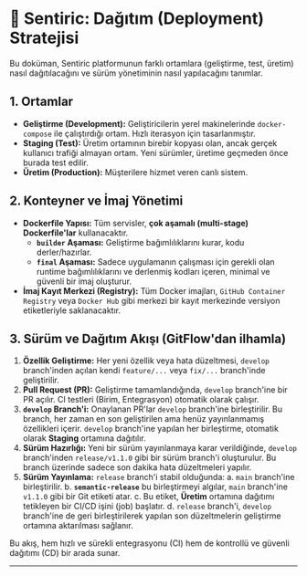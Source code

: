 # 🚀 Sentiric: Dağıtım (Deployment) Stratejisi

Bu doküman, Sentiric platformunun farklı ortamlara (geliştirme, test, üretim) nasıl dağıtılacağını ve sürüm yönetiminin nasıl yapılacağını tanımlar.

## 1. Ortamlar

*   **Geliştirme (Development):** Geliştiricilerin yerel makinelerinde `docker-compose` ile çalıştırdığı ortam. Hızlı iterasyon için tasarlanmıştır.
*   **Staging (Test):** Üretim ortamının birebir kopyası olan, ancak gerçek kullanıcı trafiği almayan ortam. Yeni sürümler, üretime geçmeden önce burada test edilir.
*   **Üretim (Production):** Müşterilere hizmet veren canlı sistem.

## 2. Konteyner ve İmaj Yönetimi

*   **Dockerfile Yapısı:** Tüm servisler, **çok aşamalı (multi-stage) Dockerfile'lar** kullanacaktır.
    *   **`builder` Aşaması:** Geliştirme bağımlılıklarını kurar, kodu derler/hazırlar.
    *   **`final` Aşaması:** Sadece uygulamanın çalışması için gerekli olan runtime bağımlılıklarını ve derlenmiş kodları içeren, minimal ve güvenli bir imaj oluşturur.
*   **İmaj Kayıt Merkezi (Registry):** Tüm Docker imajları, `GitHub Container Registry` veya `Docker Hub` gibi merkezi bir kayıt merkezinde versiyon etiketleriyle saklanacaktır.

## 3. Sürüm ve Dağıtım Akışı (GitFlow'dan ilhamla)

1.  **Özellik Geliştirme:** Her yeni özellik veya hata düzeltmesi, `develop` branch'inden açılan kendi `feature/...` veya `fix/...` branch'inde geliştirilir.
2.  **Pull Request (PR):** Geliştirme tamamlandığında, `develop` branch'ine bir PR açılır. CI testleri (Birim, Entegrasyon) otomatik olarak çalışır.
3.  **`develop` Branch'i:** Onaylanan PR'lar `develop` branch'ine birleştirilir. Bu branch, her zaman en son geliştirilen ama henüz yayınlanmamış özellikleri içerir. `develop` branch'ine yapılan her birleştirme, otomatik olarak **Staging** ortamına dağıtılır.
4.  **Sürüm Hazırlığı:** Yeni bir sürüm yayınlanmaya karar verildiğinde, `develop` branch'inden `release/v1.1.0` gibi bir sürüm branch'i oluşturulur. Bu branch üzerinde sadece son dakika hata düzeltmeleri yapılır.
5.  **Sürüm Yayınlama:** `release` branch'i stabil olduğunda:
    a. `main` branch'ine birleştirilir.
    b. **`semantic-release`** bu birleştirmeyi algılar, `main` branch'ine `v1.1.0` gibi bir Git etiketi atar.
    c. Bu etiket, **Üretim** ortamına dağıtımı tetikleyen bir CI/CD işini (job) başlatır.
    d. `release` branch'i, `develop` branch'ine de geri birleştirilerek yapılan son düzeltmelerin geliştirme ortamına aktarılması sağlanır.

Bu akış, hem hızlı ve sürekli entegrasyonu (CI) hem de kontrollü ve güvenli dağıtımı (CD) bir arada sunar.

---